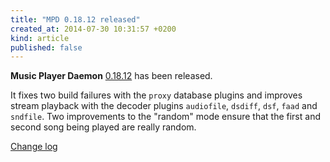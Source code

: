 ```yaml
---
title: "MPD 0.18.12 released"
created_at: 2014-07-30 10:31:57 +0200
kind: article
published: false
---
```


**Music Player Daemon** [0.18.12](/download/mpd/0.18/mpd-0.18.12.tar.xz)
has been released.

It fixes two build failures with the `proxy` database plugins and
improves stream playback with the decoder plugins `audiofile`,
`dsdiff`, `dsf`, `faad` and `sndfile`.  Two improvements to the
"random" mode ensure that the first and second song being played are
really random.

[Change log](http://git.musicpd.org/cgit/master/mpd.git/plain/NEWS?h=v0.18.12)
